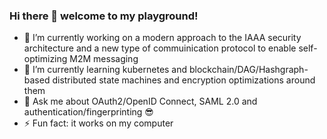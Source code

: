 ### Hi there 👋 welcome to my playground!

- 🔭 I’m currently working on a modern approach to the IAAA security architecture and a new type of commuinication protocol to enable self-optimizing M2M messaging
- 🌱 I’m currently learning kubernetes and blockchain/DAG/Hashgraph-based distributed state machines and encryption optimizations around them
- 💬 Ask me about OAuth2/OpenID Connect, SAML 2.0 and authentication/fingerprinting 😎
- ⚡ Fun fact: it works on my computer


<!--
**scattered-code/scattered-code** is a ✨ _special_ ✨ repository because its `README.md` (this file) appears on your GitHub profile.

Here are some ideas to get you started:

- 🔭 I’m currently working on ...
- 🌱 I’m currently learning ...
- 👯 I’m looking to collaborate on ...
- 🤔 I’m looking for help with ...
- 💬 Ask me about ...
- 📫 How to reach me: ...
- 😄 Pronouns: ...
- ⚡ Fun fact: ...
-->
